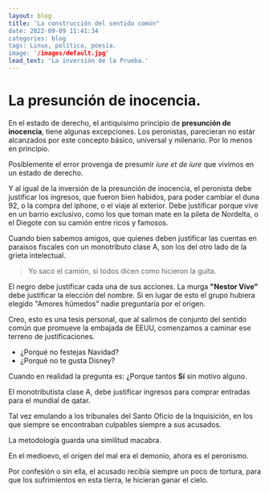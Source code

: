 ```yaml
---
layout: blog
title: 'La construcción del sentido común"
date: 2022-09-09 11:41:34
categories: blog
tags: Linux, política, poesía.
image: '/images/default.jpg'
lead_text: 'La inversión de la Prueba.'
---
```


# La presunción de inocencia.

En el estado de derecho, el antiquísimo principio de **presunción de inocencia**, tiene algunas excepciones.  Los peronistas, parecieran no estár alcanzados por este concepto básico, universal y milenario.  Por lo menos en principio.

Posiblemente el error provenga de presumir *iure et de iure* que vivimos en un estado de derecho.

Y al igual de la inversión de la presunción de inocencia, el peronista debe justificar los ingresos, que fueron bien habidos, para poder cambiar el duna 92, o la compra del iphone, o el viaje al exterior.  Debe justificar porque vive en un barrio exclusivo, como los que toman mate en la pileta de Nordelta, o el Diegote con su camión entre ricos y famosos.

Cuando bien sabemos amigos, que quienes deben justificar las cuentas en paraisos fiscales con un monotributo clase A, son los del otro lado de la grieta intelectual.

> Yo saco el camión, si todos dicen como hicieron la guita.

El negro debe justificar cada una de sus acciones.  La murga **"Nestor Vive"** debe justificar la elección del nombre. Si en lugar de esto el grupo hubiera elegido "Amores húmedos" nadie preguntaría por el origen.  

Creo, esto es una tesis personal, que al salirnos de conjunto del sentido común que promueve la embajada de EEUU, comenzamos a caminar ese terreno de justificaciones.

- ¿Porqué no festejas Navidad?
- ¿Porqué no te gusta Disney?

Cuando en realidad la pregunta es:  ¿Porque tantos **Sí** sin motivo alguno. 

El monotributista clase A, debe justificar ingresos para comprar entradas para el mundial de qatar.

Tal vez emulando a los tribunales del Santo Oficio de la Inquisición, en los que siempre se encontraban culpables siempre a sus acusados.  

La metodología guarda una similitud macabra.  

En el medioevo, el origen del mal era el demonio, ahora es el peronismo.

Por confesión o sin ella, el acusado recibía siempre un poco de tortura, para que los sufrimientos en esta tierra, le hicieran ganar el cielo.
